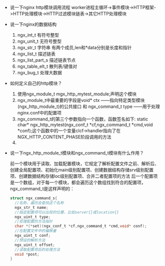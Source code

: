 - 说一下nginx http模块调用流程
worker进程主循环->事件模块->HTTP框架->HTTP处理模块->HTTP过滤模块链表->其它HTTP处理模块
- 说一下nginx的数据结构
  1. ngx_int_t 有符号整型
  2. ngx_unit_t 无符号整型
  3. ngx_str_t 字符串 有两个成员,len和*data分别是长度和指针
  4. ngx_list_t 描述链表
  5. ngx_list_part_s 描述链表节点
  6. ngx_table_elt_t 散列表/键值对
  7. ngx_bug_t 处理大数据
- 如何定义自己的http模块？
  1. 使用ngx_module_t mgx_http_mytest_module;声明这个模块
  2. ngx_module_t中最重要的字段是void* ctx ——指向特定类型模块(ngx_http_module_t)的公共接口  和 ngx_command_t type ——用于处理nginx.conf中的配置项
  3. ngx_command_t的第三个参数指向一个函数，函数签名如下: static char* ngx_http_mytest(ngx_conf_t *cf,ngx_command_t *cmd,void *conf);这个函数中的一个变量clcf->handler指向了在NGX_HTTP_CONTENT_PHASE阶段调用的方法
  4. 
- 说一下ngx_http_module_t模块和ngx_command_t模块有什么作用？
  
  前一个模块用于读取、加载配置模块，它规定了解析配置文件之前、解析后、创建全局配置项、初始化main级别配置项、创建数据结构存储srv级别配置项、创建数据结构存储loc级别配置项、合并二者配置项的方法
  后一个配置项是一个数组，对于每一个模块，都会遍历这个数组找到符合的配置项，ngx_command_t是这样声明的：
  ```c
  struct ngx_command_s{
    //名称，遍历会查找这个名称
    ngx_str_t name;
    //指定配置项可以出现的位置，比如server{}或location{}
    ngx_uint_t type;
    //处理配置的方法指针
    char *(*set)(ngx_conf_t *cf,ngx_command_t *cmd,void* conf);
    //在配置文件中的偏移量
    ngx_uint_t conf;
    //预设的解析方法
    ngx_uint_t offset;
    //读取配置项后的处理方法
    void *post;
  }
  ```